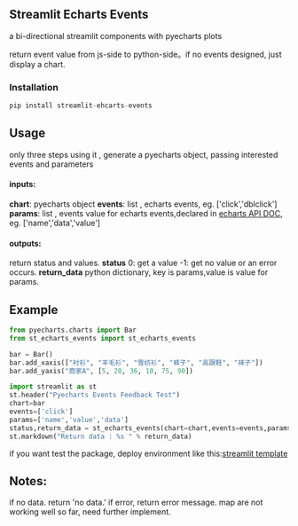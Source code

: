 ## Streamlit Echarts Events
a bi-directional streamlit components with pyecharts plots

 return event value from js-side to python-side。if no events designed, just display a chart.


### Installation

```python
pip install streamlit-ehcarts-events
```

## Usage
only three steps using it , generate a pyecharts object, passing interested events and parameters

#### inputs:
**chart**: pyecharts object
**events**: list , echarts events, eg. ['click','dblclick']
**params**: list , events value for echarts events,declared in [echarts API DOC](https://echarts.apache.org/en/api.html#events), eg. ['name','data','value']

 #### outputs:
return status and values.
**status**
0: get a value
-1: get no value or an error occurs.
 **return_data**
python dictionary, key is params,value is value for params.


## Example
```python
from pyecharts.charts import Bar
from st_echarts_events import st_echarts_events

bar = Bar()
bar.add_xaxis(["衬衫", "羊毛衫", "雪纺衫", "裤子", "高跟鞋", "袜子"])
bar.add_yaxis("商家A", [5, 20, 36, 10, 75, 90])

import streamlit as st
st.header("Pyecharts Events Feedback Test")    
chart=bar
events=['click']   
params=['name','value','data']
status,return_data = st_echarts_events(chart=chart,events=events,params=params)    
st.markdown("Return data : %s " % return_data)
```

if you want test the package, deploy environment like this:[streamlit template](https://github.com/streamlit/component-template)

## Notes:
if no data. return 'no data.'
if error, return error message.
map are not working well so far, need further implement.


